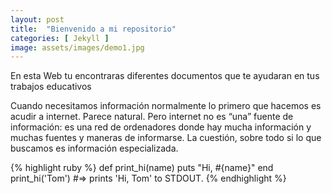 ```yaml
---
layout: post
title:  "Bienvenido a mi repositorio"
categories: [ Jekyll ]
image: assets/images/demo1.jpg
---
```

En esta Web tu encontraras diferentes documentos que te ayudaran en tus trabajos educativos

Cuando necesitamos información normalmente lo primero que hacemos es acudir a internet. Parece natural. Pero internet no es “una” fuente de información: es una red de ordenadores donde hay mucha información y muchas fuentes y maneras de informarse. La cuestión, sobre todo si lo que buscamos es información especializada.

{% highlight ruby %}
def print_hi(name)
  puts "Hi, #{name}"
end
print_hi('Tom')
#=> prints 'Hi, Tom' to STDOUT.
{% endhighlight %}

[jekyll-docs]: https://jekyllrb.com/docs/home
[jekyll-gh]:   https://github.com/jekyll/jekyll
[jekyll-talk]: https://talk.jekyllrb.com/
